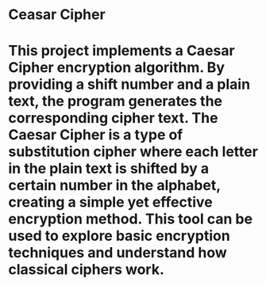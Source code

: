 <h1>Ceasar Cipher<h1/>

<p>This project implements a Caesar Cipher encryption algorithm. By providing a shift number and a plain text, the program generates the corresponding cipher text. 
  The Caesar Cipher is a type of substitution cipher where each letter in the plain text is shifted by a certain number in the alphabet, creating a simple yet effective encryption method. 
  This tool can be used to explore basic encryption techniques and understand how classical ciphers work.<p/>
